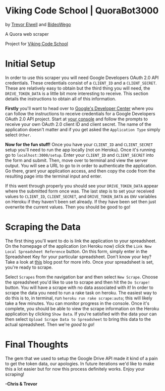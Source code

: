 # Viking Code School | QuoraBot3000

by [Trevor Elwell](https://github.com/telwell) and [BideoWego](https://github.com/BideoWego)

A Quora web scraper

Project for [Viking Code School](http://vikingcodeschool.com)

# Initial Setup
In order to use this scraper you will need Google Developers OAuth 2.0 API credentials. These credentials consist of a `CLIENT_ID` and a `CLIENT_SECRET`. These are relatively easy to obtain but the third thing you will need, the `DRIVE_TOKEN_DATA` is a little bit more interesting to receive. This section details the instructions to obtain all of this information. 

**Firstly** you'll want to head over to [Google's Developer Center](https://developers.google.com/drive/web/auth/web-server) where you can follow the instructions to receive credentials for a Google Developers OAuth 2.0 API project. Start at [your console](https://console.developers.google.com/flows/enableapi?apiid=drive&credential=client_key) and follow the prompts to receive your own OAuth 2.0 client ID and client secret. The name of the application doesn't matter and if you get asked the `Application Type` simply select `Other`.

**Now for the fun stuff!**
Once you have your `CLIENT_ID` and `CLIENT_SECRET` setup you'll need to run the app locally (not on Heroku). Once it's running go to `localhost:3000/setup`. Enter your `CLIENT_ID` and `CLIENT_SECRET` into the form and submit. Then, move over to terminal and view the server output. You will see a URL to go to in order to authenticate the application. Go there, grant your application access, and then copy the code from the resulting page into the terminal input and enter.

If this went through properly you should see your `DRIVE_TOKEN_DATA` appear where the submitted form once was. The last step is to set your received values to `CLIENT_ID`, `CLIENT_SECRET`, and `DRIVE_TOKEN_DATA` as `ENV` variables on Heroku if they haven't been set already. If they have been set then just overwrite the current values. Then you should be good to go!

# Scraping the Data
The first thing you'll want to do is link the application to your spreadsheet. On the homepage of the application (on Heroku now) click the `Link New Local Spreadsheet Reference` button. On this form, simply enter in the Spreadsheet Key for your particular spreadsheet. Don't know your key? Take a look at [this](http://www.coolheadtech.com/blog/use-data-from-other-google-spreadsheets) blog post for more info. Once your spreadsheet is set, you're ready to scrape. 

Select `Scrapes` from the navigation bar and then select `New Scrape`. Choose the spreadsheet you'd like to use to scrape and then hit the `Do Scrape!` button. You will have a scrape with no data associated with it! In order to scrape the data you need to run a rake task on heroku. The easiest way to do this is to, in terminal, run `heroku run rake scrape:auto`; this will likely take a few minutes. You can monitor progress in the console. Once it's complete, you should be able to view the scrape information on the Heroku application by clicking `Show Data`. If you're satisfied with the data your can then select `Upload Scrape Data to Spreadsheet` to bring this data to the actual spreadsheet. Then we're *good to go*!

# Final Thoughts
The gem that we used to setup the Google Drive API made it kind of a pain to get the token data, our apologies. In future iterations we'd like to make this a lot easier but for now this process definitely works. Enjoy your scraping!

**-Chris & Trevor**